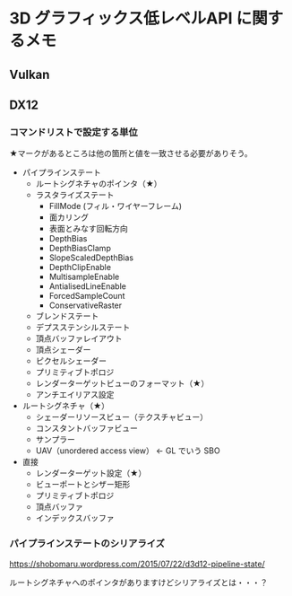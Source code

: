 # 3D  グラフィックス低レベルAPI に関するメモ

## Vulkan 

## DX12

### コマンドリストで設定する単位

★マークがあるところは他の箇所と値を一致させる必要がありそう。

- パイプラインステート
  - ルートシグネチャのポインタ（★）
  - ラスタライズステート
    - FillMode (フィル・ワイヤーフレーム)
    - 面カリング
    - 表面とみなす回転方向
    - DepthBias
    - DepthBiasClamp
    - SlopeScaledDepthBias
    - DepthClipEnable
    - MultisampleEnable
    - AntialisedLineEnable
    - ForcedSampleCount
    - ConservativeRaster 
  - ブレンドステート
  - デプスステンシルステート
  - 頂点バッファレイアウト
  - 頂点シェーダー
  - ピクセルシェーダー
  - プリミティブトポロジ
  - レンダーターゲットビューのフォーマット（★）
  - アンチエイリアス設定
- ルートシグネチャ（★）
  - シェーダーリソースビュー（テクスチャビュー）
  - コンスタントバッファビュー 
  - サンプラー
  - UAV（unordered access view） <- GL でいう SBO
- 直接
  - レンダーターゲット設定（★）
  - ビューポートとシザー矩形
  - プリミティブトポロジ
  - 頂点バッファ
  - インデックスバッファ

### パイプラインステートのシリアライズ

https://shobomaru.wordpress.com/2015/07/22/d3d12-pipeline-state/

ルートシグネチャへのポインタがありますけどシリアライズとは・・・？
